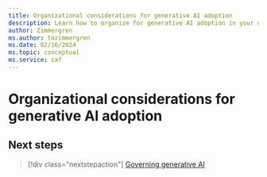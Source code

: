 ```yaml
---
title: Organizational considerations for generative AI adoption
description: Learn how to organize for generative AI adoption in your organization.
author: Zimmergren
ms.author: tozimmergren
ms.date: 02/16/2024
ms.topic: conceptual
ms.service: caf
---
```


# Organizational considerations for generative AI adoption

## Next steps

> [!div class="nextstepaction"]
> [Governing generative AI](./govern.md)
